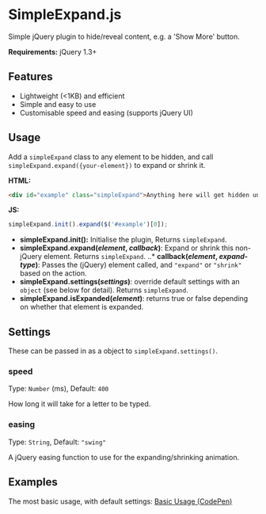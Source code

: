 # SimpleExpand.js
Simple jQuery plugin to hide/reveal content, e.g. a 'Show More' button.

**Requirements:** jQuery 1.3+

## Features
* Lightweight (<1KB) and efficient
* Simple and easy to use
* Customisable speed and easing (supports jQuery UI)

## Usage
Add a `simpleExpand` class to any element to be hidden, and call `simpleExpand.expand({your-element})` to expand or shrink it.

**HTML:**
```html
<div id="example" class="simpleExpand">Anything here will get hidden until expanded.</div>
```

**JS:**
```js
simpleExpand.init().expand($('#example')[0]);
```

* **simpleExpand.init():** Initialise the plugin, Returns `simpleExpand`.
* **simpleExpand.expand(*element*, *callback*)**: Expand or shrink this non-jQuery element. Returns `simpleExpand`.
  ..* **callback(*element*, *expand-type*)**: Passes the (jQuery) element called, and `"expand"` or `"shrink"` based on the action.
* **simpleExpand.settings(*settings*)**: override default settings with an `object` (see below for detail). Returns `simpleExpand`.
* **simpleExpand.isExpanded(*element*)**: returns true or false depending on whether that element is expanded.

## Settings
These can be passed in as a object to `simpleExpand.settings()`.

### speed
Type: `Number` (ms), Default: `400`

How long it will take for a letter to be typed. 

### easing
Type: `String`, Default: `"swing"`

A jQuery easing function to use for the expanding/shrinking animation.

## Examples

The most basic usage, with default settings:
[Basic Usage (CodePen)](https://codepen.io/Belgiumese/pen/QQvEGm "CodePen")



